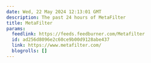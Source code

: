 ```yaml
---
date: Wed, 22 May 2024 12:13:01 GMT
description: The past 24 hours of MetaFilter
title: MetaFilter
params:
  feedlink: https://feeds.feedburner.com/Metafilter
  id: ad256d8096e2c60ce9b00d9128abe437
  link: https://www.metafilter.com/
  blogrolls: []
---
```


